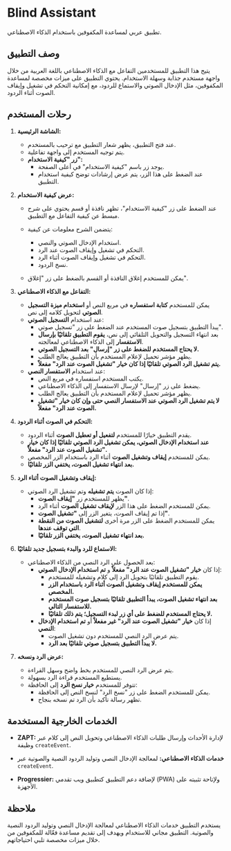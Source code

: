 # Blind Assistant

تطبيق عربي لمساعدة المكفوفين باستخدام الذكاء الاصطناعي.

## وصف التطبيق

يتيح هذا التطبيق للمستخدمين التفاعل مع الذكاء الاصطناعي باللغة العربية من خلال واجهة مستخدم جذابة وسهلة الاستخدام. يحتوي التطبيق على ميزات مخصصة لمساعدة المكفوفين، مثل الإدخال الصوتي والاستماع للردود، مع إمكانية التحكم في تشغيل وإيقاف الصوت أثناء الردود.

## رحلات المستخدم

1. **الشاشة الرئيسية:**

   - عند فتح التطبيق، يظهر شعار التطبيق مع ترحيب بالمستخدم.
   - يتم توجيه المستخدم إلى واجهة تفاعلية.
   - **زر "كيفية الاستخدام":**
     - يوجد زر باسم "كيفية الاستخدام" في أعلى الصفحة.
     - عند الضغط على هذا الزر، يتم عرض إرشادات توضح كيفية استخدام التطبيق.

2. **عرض كيفية الاستخدام:**

   - عند الضغط على زر "كيفية الاستخدام"، تظهر نافذة أو قسم يحتوي على شرح مبسط عن كيفية التفاعل مع التطبيق.
   - يتضمن الشرح معلومات عن كيفية:

     - استخدام الإدخال الصوتي والنصي.
     - التحكم في تشغيل وإيقاف الصوت عند الرد.
     - التحكم في تشغيل وإيقاف الصوت أثناء الرد.
     - نسخ الردود.

   - يمكن للمستخدم إغلاق النافذة أو القسم بالضغط على زر "إغلاق".

3. **التفاعل مع الذكاء الاصطناعي:**

   - يمكن للمستخدم **كتابة استفساره** في مربع النص أو **استخدام ميزة التسجيل الصوتي** لتحويل كلامه إلى نص.
   - عند استخدام **التسجيل الصوتي**:
     - يبدأ التطبيق بتسجيل صوت المستخدم عند الضغط على زر "تسجيل صوتي".
     - بعد انتهاء التسجيل والتحويل التلقائي إلى نص، **يقوم التطبيق تلقائيًا بإرسال الاستفسار** إلى الذكاء الاصطناعي لمعالجته.
     - **لا يحتاج المستخدم للضغط على زر "إرسال" بعد التسجيل الصوتي.**
     - يظهر مؤشر تحميل لإعلام المستخدم بأن التطبيق يعالج الطلب.
     - **يتم تشغيل الرد الصوتي تلقائيًا إذا كان خيار "تشغيل الصوت عند الرد" مفعلاً.**
   - عند استخدام **الاستفسار النصي**:
     - يكتب المستخدم استفساره في مربع النص.
     - يضغط على زر "إرسال" لإرسال الاستفسار إلى الذكاء الاصطناعي.
     - يظهر مؤشر تحميل لإعلام المستخدم بأن التطبيق يعالج الطلب.
     - **لا يتم تشغيل الرد الصوتي عند الاستفسار النصي حتى وإن كان خيار "تشغيل الصوت عند الرد" مفعلاً.**

4. **التحكم في الصوت أثناء الردود:**

   - يقدم التطبيق خيارًا للمستخدم **لتفعيل أو تعطيل الصوت** أثناء الردود.
   - **عند استخدام الإدخال الصوتي، يمكن تشغيل الرد الصوتي تلقائيًا إذا كان خيار "تشغيل الصوت عند الرد" مفعلاً.**
   - يمكن للمستخدم **إيقاف وتشغيل الصوت** أثناء الرد باستخدام الزر المخصص.
   - **بعد انتهاء تشغيل الصوت، يختفي الزر تلقائيًا.**

5. **إيقاف وتشغيل الصوت أثناء الرد:**

   - إذا كان الصوت **يتم تشغيله** وتم تشغيل الرد الصوتي:
     - يظهر للمستخدم زر **"إيقاف الصوت"**.
     - يمكن للمستخدم الضغط على هذا الزر **لإيقاف تشغيل الصوت** أثناء الرد.
     - إذا تم إيقاف الصوت، يتغير الزر إلى **"تشغيل الصوت"**.
     - يمكن للمستخدم الضغط على الزر مرة أخرى **لتشغيل الصوت من النقطة التي توقف عندها**.
     - **بعد انتهاء تشغيل الصوت، يختفي الزر تلقائيًا.**

6. **الاستماع للرد والبدء بتسجيل جديد تلقائيًا:**

   - بعد الحصول على الرد النصي من الذكاء الاصطناعي:
     - إذا كان **خيار "تشغيل الصوت عند الرد" مفعلاً** و **تم استخدام الإدخال الصوتي**:
       - يقوم التطبيق تلقائيًا بتحويل الرد إلى كلام وتشغيله للمستخدم.
       - **يمكن للمستخدم إيقاف وتشغيل الصوت أثناء الرد باستخدام الزر المخصص.**
       - **بعد انتهاء تشغيل الصوت، يبدأ التطبيق تلقائيًا بتسجيل صوت المستخدم للاستفسار التالي.**
       - **لا يحتاج المستخدم للضغط على أي زر لبدء التسجيل؛ يتم ذلك تلقائيًا.**
     - إذا كان **خيار "تشغيل الصوت عند الرد" غير مفعلاً** أو **تم استخدام الإدخال النصي**:
       - يتم عرض الرد النصي للمستخدم دون تشغيل الصوت.
       - **لا يبدأ التطبيق بتسجيل صوتي تلقائيًا بعد الرد.**

7. **عرض الرد ونسخه:**

   - يتم عرض الرد النصي للمستخدم بخط واضح وسهل القراءة.
   - يستطيع المستخدم قراءة الرد بسهولة.
   - تتوفر للمستخدم **خيار نسخ الرد** إلى الحافظة:
     - يمكن للمستخدم الضغط على زر "نسخ الرد" لنسخ النص إلى الحافظة.
     - تظهر رسالة تأكيد بأن الرد تم نسخه بنجاح.

## الخدمات الخارجية المستخدمة

- **ZAPT:** لإدارة الأحداث وإرسال طلبات الذكاء الاصطناعي وتحويل النص إلى كلام عبر وظيفة `createEvent`.

- **خدمات الذكاء الاصطناعي:** لمعالجة الإدخال النصي وتوليد الردود النصية والصوتية عبر `createEvent`.

- **Progressier:** لإضافة دعم التطبيق كتطبيق ويب تقدمي (PWA) ولإتاحة تثبيته على الأجهزة.

## ملاحظة

يستخدم التطبيق خدمات الذكاء الاصطناعي لمعالجة الإدخال النصي وتوليد الردود النصية والصوتية. التطبيق مجاني للاستخدام ويهدف إلى تقديم مساعدة فعّالة للمكفوفين من خلال ميزات مخصصة تلبي احتياجاتهم.